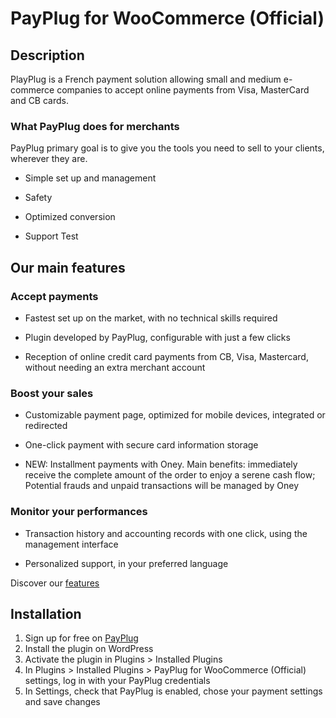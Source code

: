 # PayPlug for WooCommerce (Official)
## Description
PlayPlug is a French payment solution allowing small and medium e-commerce companies to accept online payments from Visa, MasterCard and CB cards.

### What PayPlug does for merchants

PayPlug primary goal is to give you the tools you need to sell to your clients, wherever they are.

* Simple set up and management

* Safety

* Optimized conversion

* Support
Test

## Our main features

### Accept payments
* Fastest set up on the market, with no technical skills required

* Plugin developed by PayPlug, configurable with just a few clicks

* Reception of online credit card payments from CB, Visa, Mastercard, without needing an extra merchant account

### Boost your sales
* Customizable payment page, optimized for mobile devices, integrated or redirected

* One-click payment with secure card information storage

* NEW: Installment payments with Oney. Main benefits: immediately receive the complete amount of the order to enjoy a serene cash flow; Potential frauds and unpaid transactions will be managed by Oney

### Monitor your performances
* Transaction history and accounting records with one click, using the management interface

* Personalized support, in your preferred language

Discover our [features](https://portal.payplug.com/features)

## Installation

1. Sign up for free on [PayPlug](https://portal.payplug.com/signup)
2. Install the plugin on WordPress
3. Activate the plugin in Plugins >  Installed Plugins
4. In Plugins > Installed Plugins > PayPlug for WooCommerce (Official) settings, log in with your PayPlug credentials
5. In Settings, check that  PayPlug is enabled, chose your payment settings and save changes
